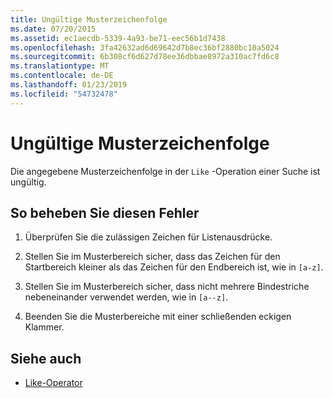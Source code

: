 ```yaml
---
title: Ungültige Musterzeichenfolge
ms.date: 07/20/2015
ms.assetid: ec1aecdb-5339-4a93-be71-eec56b1d7438
ms.openlocfilehash: 3fa42632ad6d69642d7b8ec36bf2880bc10a5024
ms.sourcegitcommit: 6b308cf6d627d78ee36dbbae8972a310ac7fd6c8
ms.translationtype: MT
ms.contentlocale: de-DE
ms.lasthandoff: 01/23/2019
ms.locfileid: "54732478"
---
```

# <a name="invalid-pattern-string"></a>Ungültige Musterzeichenfolge
Die angegebene Musterzeichenfolge in der `Like` -Operation einer Suche ist ungültig.  
  
## <a name="to-correct-this-error"></a>So beheben Sie diesen Fehler  
  
1.  Überprüfen Sie die zulässigen Zeichen für Listenausdrücke.  
  
2.  Stellen Sie im Musterbereich sicher, dass das Zeichen für den Startbereich kleiner als das Zeichen für den Endbereich ist, wie in `[a-z]`.  
  
3.  Stellen Sie im Musterbereich sicher, dass nicht mehrere Bindestriche nebeneinander verwendet werden, wie in `[a--z]`.  
  
4.  Beenden Sie die Musterbereiche mit einer schließenden eckigen Klammer.  
  
## <a name="see-also"></a>Siehe auch
- [Like-Operator](../../visual-basic/language-reference/operators/like-operator.md)
